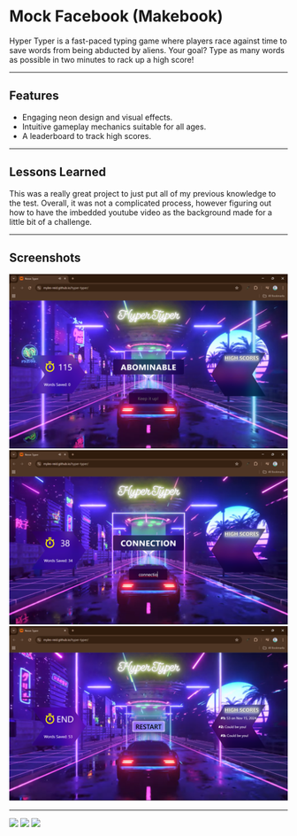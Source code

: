 # Mock Facebook (Makebook)
Hyper Typer is a fast-paced typing game where players race against time to save
words from being abducted by aliens. Your goal? Type as many words as possible 
in two minutes to rack up a high score!

---

## Features

- Engaging neon design and visual effects.
- Intuitive gameplay mechanics suitable for all ages.
- A leaderboard to track high scores.

---

## Lessons Learned

This was a really great project to just put all of my previous knowledge to the test. Overall, it was not a complicated process, however figuring out how to have the imbedded youtube video as the background made for a little bit of a challenge. 

---

## Screenshots

![App Screenshot](./assets/img/screenshot-01.png)
![App Screenshot](./assets/img/screenshot-02.png)
![App Screenshot](./assets/img/screenshot-03.png)


---
<p float="left">
  <img
  src="https://img.shields.io/badge/javascript-grey?style=for-the-badge&logo=javascript"
  />
  <img 
  src="https://img.shields.io/badge/html5-%23E34F26.svg?style=for-the-badge&logo=html5&logoColor=white" width="100" 
  />
  <img 
  src="https://img.shields.io/badge/css3-%231572B6.svg?style=for-the-badge&logo=css3&logoColor=white" width="85" 
  /> 
</p>
